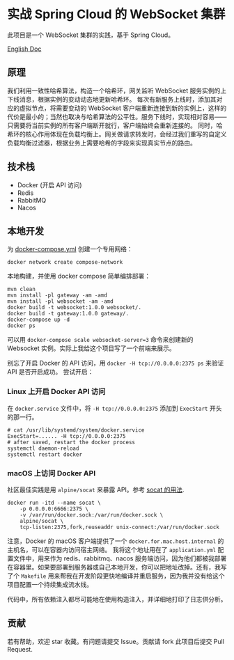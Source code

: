 # 实战 Spring Cloud 的 WebSocket 集群

此项目是一个 WebSocket 集群的实践，基于 Spring Cloud。

[English Doc](./README-en.md)

## 原理

我们利用一致性哈希算法，构造一个哈希环，网关监听 WebSocket 服务实例的上下线消息，根据实例的变动动态地更新哈希环。 每次有新服务上线时，添加其对应的虚拟节点，将需要变动的 WebSocket
客户端重新连接到新的实例上，这样的代价是最小的；当然也取决与哈希算法的公平性。服务下线时，实现相对容易——只需要将当前实例的所有客户端断开就行，客户端始终会重新连接的。
同时，哈希环的核心作用体现在负载均衡上。网关做请求转发时，会经过我们重写的自定义负载均衡过滤器，根据业务上需要哈希的字段来实现真实节点的路由。

## 技术栈

- Docker (开启 API 访问)
- Redis
- RabbitMQ
- Nacos

## 本地开发

为 [docker-compose.yml](./docker-compose.yml) 创建一个专用网络：

```shell
docker network create compose-network
```

本地构建，并使用 docker compose 简单编排部署：

```shell
mvn clean
mvn install -pl gateway -am -amd
mvn install -pl websocket -am -amd
docker build -t websocket:1.0.0 websocket/.
docker build -t gateway:1.0.0 gateway/.
docker-compose up -d
docker ps
```

可以用 `docker-compose scale websocket-server=3` 命令来创建新的 Websocket 实例。实际上我给这个项目写了一个前端来展示。

别忘了开启 Docker 的 API 访问，用 `docker -H tcp://0.0.0.0:2375 ps` 来验证 API 是否开启成功。 尝试开启：

### Linux 上开启 Docker API 访问

在 `docker.service` 文件中，将 `-H tcp://0.0.0.0:2375` 添加到 `ExecStart` 开头的那一行。

```shell
# cat /usr/lib/systemd/system/docker.service
ExecStart=...... -H tcp://0.0.0.0:2375
# after saved, restart the docker process
systemctl daemon-reload
systemctl restart docker
```

### macOS 上访问 Docker API

社区最佳实践是用 `alpine/socat` 来暴露 API。参考 [socat 的用法](https://github.com/alpine-docker/socat#example).

```shell
docker run -itd --name socat \
    -p 0.0.0.0:6666:2375 \
    -v /var/run/docker.sock:/var/run/docker.sock \
    alpine/socat \
    tcp-listen:2375,fork,reuseaddr unix-connect:/var/run/docker.sock
```

注意，Docker 的 macOS 客户端提供了一个  `docker.for.mac.host.internal` 的主机名，可以在容器内访问宿主网络。 我将这个地址用在了 `application.yml` 配置文件中，用来作为
redis、rabbitmq、nacos 服务端访问，因为他们都被我部署在容器里。如果要部署到服务器或自己本地开发，你可以把地址改掉。还有，我写了个 `Makefile`
用来帮我在开发阶段更快地编译并重启服务，因为我并没有给这个项目配置一个持续集成流水线。

代码中，所有依赖注入都尽可能地在使用构造注入，并详细地打印了日志供分析。

## 贡献

若有帮助，欢迎 star 收藏。有问题请提交 Issue。贡献请 fork 此项目后提交 Pull Request.
